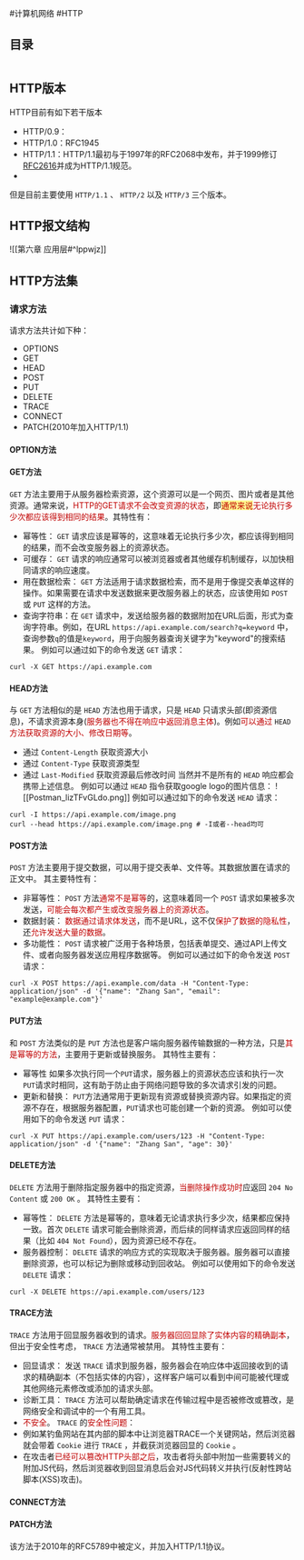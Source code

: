 #计算机网络 #HTTP

## 目录

```toc

```

## HTTP版本

HTTP目前有如下若干版本
- HTTP/0.9：
- HTTP/1.0：RFC1945
- HTTP/1.1：HTTP/1.1最初与于1997年的RFC2068中发布，并于1999修订[RFC2616](https://www.rfc-editor.org/rfc/rfc2616)并成为HTTP/1.1规范。
- 

但是目前主要使用 `HTTP/1.1` 、 `HTTP/2` 以及 `HTTP/3` 三个版本。

## HTTP报文结构

![[第六章 应用层#^lppwjz]]

## HTTP方法集

### 请求方法

请求方法共计如下种：
- OPTIONS
- GET
- HEAD
- POST
- PUT
- DELETE
- TRACE
- CONNECT
- PATCH(2010年加入HTTP/1.1)

#### OPTION方法


#### GET方法

`GET` 方法主要用于从服务器检索资源，这个资源可以是一个网页、图片或者是其他资源。通常来说，<font color="#c00000">HTTP的GET请求不会改变资源的状态</font>，即<span style="background:#fff88f"><font color="#c00000">通常来说</font></span><font color="#c00000">无论执行多少次都应该得到相同的结果</font>。其特性有：
- 幂等性： `GET` 请求应该是幂等的，这意味着无论执行多少次，都应该得到相同的结果，而不会改变服务器上的资源状态。
- 可缓存： `GET` 请求的响应通常可以被浏览器或者其他缓存机制缓存，以加快相同请求的响应速度。
- 用在数据检索： `GET` 方法适用于请求数据检索，而不是用于像提交表单这样的操作。如果需要在请求中发送数据来更改服务器上的状态，应该使用如 `POST` 或 `PUT` 这样的方法。
- 查询字符串：在 `GET` 请求中，发送给服务器的数据附加在URL后面，形式为查询字符串。例如，在URL `https://api.example.com/search?q=keyword` 中，查询参数`q`的值是`keyword`，用于向服务器查询关键字为"keyword"的搜索结果。
例如可以通过如下的命令发送 `GET` 请求：
```Shell
curl -X GET https://api.example.com
```

#### HEAD方法

与 `GET` 方法相似的是 `HEAD` 方法也用于请求，只是 `HEAD` 只请求头部(即资源信息)，不请求资源本身(<font color="#c00000">服务器也不得在响应中返回消息主体</font>)。例如<font color="#c00000">可以通过</font> `HEAD` <font color="#c00000">方法获取资源的大小、修改日期等</font>。
- 通过 `Content-Length` 获取资源大小
- 通过 `Content-Type` 获取资源类型
- 通过 `Last-Modified` 获取资源最后修改时间
当然并不是所有的 `HEAD` 响应都会携带上述信息。
例如可以通过 `HEAD` 指令获取google logo的图片信息：
	![[Postman_lizTFvGLdo.png]]
例如可以通过如下的命令发送 `HEAD` 请求：
```Shell
curl -I https://api.example.com/image.png
curl --head https://api.example.com/image.png # -I或者--head均可
```

#### POST方法

`POST` 方法主要用于提交数据，可以用于提交表单、文件等。其数据放置在请求的正文中。
其主要特性有：
- 非幂等性： `POST` 方法<font color="#c00000">通常不是幂等</font>的，这意味着同一个 `POST` 请求如果被多次发送，<font color="#c00000">可能会每次都产生或改变服务器上的资源状态</font>。
- 数据封装： <font color="#c00000">数据通过请求体发送</font>，而不是URL，这不仅<font color="#c00000">保护了数据的隐私性</font>，还<font color="#c00000">允许发送大量的数据</font>。
- 多功能性： `POST` 请求被广泛用于各种场景，包括表单提交、通过API上传文件、或者向服务器发送应用程序数据等。
例如可以通过如下的命令发送 `POST` 请求：
```Shell
curl -X POST https://api.example.com/data -H "Content-Type: application/json" -d '{"name": "Zhang San", "email": "example@example.com"}'
```

#### PUT方法

和 `POST` 方法类似的是 `PUT` 方法也是客户端向服务器传输数据的一种方法，只是<font color="#c00000">其是幂等的方法</font>，主要用于更新或替换服务。
其特性主要有：
- 幂等性 如果多次执行同一个`PUT`请求，服务器上的资源状态应该和执行一次`PUT`请求时相同，这有助于防止由于网络问题导致的多次请求引发的问题。
- 更新和替换： `PUT`方法通常用于更新现有资源或替换资源内容。如果指定的资源不存在，根据服务器配置，`PUT`请求也可能创建一个新的资源。
例如可以使用如下的命令发送 `PUT` 请求：
```Shell
curl -X PUT https://api.example.com/users/123 -H "Content-Type: application/json" -d '{"name": "Zhang San", "age": 30}'
```

#### DELETE方法

`DELETE` 方法用于删除指定服务器中的指定资源，<font color="#c00000">当删除操作成功时</font>应返回 `204 No Content` 或 `200 OK` 。
其特性主要有：
- 幂等性： `DELETE` 方法是幂等的，意味着无论请求执行多少次，结果都应保持一致。首次 `DELETE` 请求可能会删除资源，而后续的同样请求应返回同样的结果（比如 `404 Not Found`），因为资源已经不存在。
- 服务器控制： `DELETE` 请求的响应方式的实现取决于服务器。服务器可以直接删除资源，也可以标记为删除或移动到回收站。
例如可以使用如下的命令发送 `DELETE` 请求：
```Shell
curl -X DELETE https://api.example.com/users/123
```

#### TRACE方法

`TRACE` 方法用于回显服务器收到的请求。<font color="#c00000">服务器回回显除了实体内容的精确副本</font>，但出于安全性考虑， `TRACE` 方法通常被禁用。
其特性主要有：
- 回显请求： 发送 `TRACE` 请求到服务器，服务器会在响应体中返回接收到的请求的精确副本（不包括实体的内容），这样客户端可以看到中间可能被代理或其他网络元素修改或添加的请求头部。
- 诊断工具： `TRACE` 方法可以帮助确定请求在传输过程中是否被修改或篡改，是网络安全和调试中的一个有用工具。
- <font color="#c00000">不安全</font>。
`TRACE` 的<font color="#c00000">安全性问题</font>：
- 例如某钓鱼网站在其内部的脚本中让浏览器TRACE一个关键网站，然后浏览器就会带着 `Cookie` 进行 `TRACE` ，并截获浏览器回显的 `Cookie` 。
- 在攻击者<font color="#c00000">已经可以篡改HTTP头部之后</font>，攻击者将头部中附加一些需要转义的附加JS代码，然后浏览器收到回显消息后会对JS代码转义并执行(反射性跨站脚本(XSS)攻击)。

#### CONNECT方法




#### PATCH方法

该方法于2010年的RFC5789中被定义，并加入HTTP/1.1协议。



